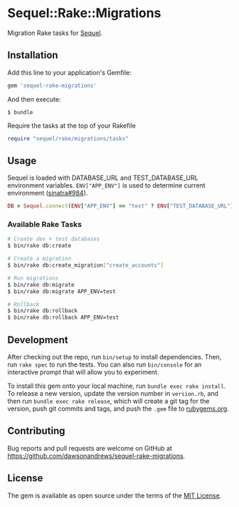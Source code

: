  # Sequel::Rake::Migrations

Migration Rake tasks for [Sequel](http://sequel.jeremyevans.net/).

## Installation

Add this line to your application's Gemfile:

```ruby
gem 'sequel-rake-migrations'
```

And then execute:

    $ bundle

Require the tasks at the top of your Rakefile

```ruby
require "sequel/rake/migrations/tasks"
```

## Usage

Sequel is loaded with DATABASE_URL and TEST_DATABASE_URL environment variables. `ENV["APP_ENV"]` is used to determine current environment ([sinatra#984](https://github.com/sinatra/sinatra/pull/984)).

```ruby
DB = Sequel.connect(ENV["APP_ENV"] == "test" ? ENV["TEST_DATABASE_URL"] : ENV["DATABASE_URL"])
```

### Available Rake Tasks

```sh
# Create dev + test databases
$ bin/rake db:create

# Create a migration
$ bin/rake db:create_migration["create_accounts"]

# Run migrations
$ bin/rake db:migrate
$ bin/rake db:migrate APP_ENV=test

# Rollback
$ bin/rake db:rollback
$ bin/rake db:rollback APP_ENV=test
```

## Development

After checking out the repo, run `bin/setup` to install dependencies. Then, run `rake spec` to run the tests. You can also run `bin/console` for an interactive prompt that will allow you to experiment.

To install this gem onto your local machine, run `bundle exec rake install`. To release a new version, update the version number in `version.rb`, and then run `bundle exec rake release`, which will create a git tag for the version, push git commits and tags, and push the `.gem` file to [rubygems.org](https://rubygems.org).

## Contributing

Bug reports and pull requests are welcome on GitHub at https://github.com/dawsonandrews/sequel-rake-migrations.

## License

The gem is available as open source under the terms of the [MIT License](http://opensource.org/licenses/MIT).
